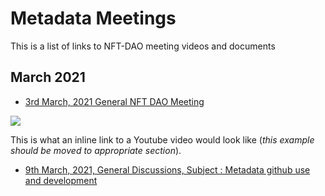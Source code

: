 # Metadata Meetings

This is a list of links to NFT-DAO meeting videos and documents

## March 2021

* [3rd March, 2021 General NFT DAO Meeting](https://www.youtube.com/watch?v=_u7mcBvEwbQ)

[![](http://img.youtube.com/vi/_u7mcBvEwbQ/0.jpg)](http://www.youtube.com/watch?v=_u7mcBvEwbQ "NFT DAO Meeting 3/3/21")

This is what an inline link to a Youtube video would look like (*this example should be moved to appropriate section*).


* [9th March, 2021, General Discussions, Subject : Metadata github use and development](2021-03-09-Metadata-github.md)
